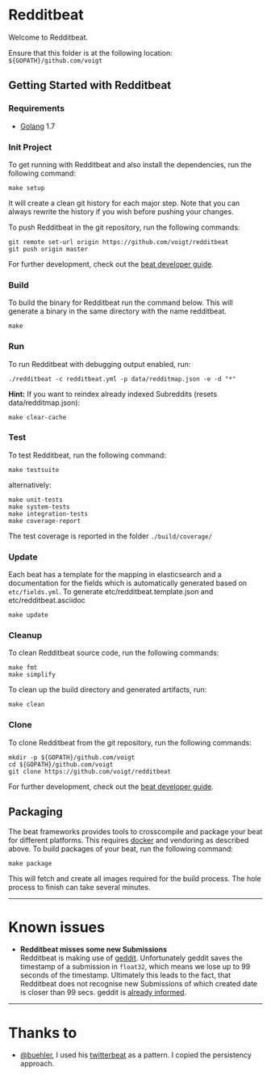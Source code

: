 # Redditbeat

Welcome to Redditbeat.

Ensure that this folder is at the following location:
`${GOPATH}/github.com/voigt`

## Getting Started with Redditbeat

### Requirements

* [Golang](https://golang.org/dl/) 1.7

### Init Project
To get running with Redditbeat and also install the
dependencies, run the following command:

```
make setup
```

It will create a clean git history for each major step. Note that you can always rewrite the history if you wish before pushing your changes.

To push Redditbeat in the git repository, run the following commands:

```
git remote set-url origin https://github.com/voigt/redditbeat
git push origin master
```

For further development, check out the [beat developer guide](https://www.elastic.co/guide/en/beats/libbeat/current/new-beat.html).

### Build

To build the binary for Redditbeat run the command below. This will generate a binary
in the same directory with the name redditbeat.

```
make
```


### Run

To run Redditbeat with debugging output enabled, run:

```
./redditbeat -c redditbeat.yml -p data/redditmap.json -e -d "*"
```

**Hint:** If you want to reindex already indexed Subreddits (resets data/redditmap.json):

```
make clear-cache
```


### Test

To test Redditbeat, run the following command:

```
make testsuite
```

alternatively:
```
make unit-tests
make system-tests
make integration-tests
make coverage-report
```

The test coverage is reported in the folder `./build/coverage/`

### Update

Each beat has a template for the mapping in elasticsearch and a documentation for the fields
which is automatically generated based on `etc/fields.yml`.
To generate etc/redditbeat.template.json and etc/redditbeat.asciidoc

```
make update
```


### Cleanup

To clean  Redditbeat source code, run the following commands:

```
make fmt
make simplify
```

To clean up the build directory and generated artifacts, run:

```
make clean
```


### Clone

To clone Redditbeat from the git repository, run the following commands:

```
mkdir -p ${GOPATH}/github.com/voigt
cd ${GOPATH}/github.com/voigt
git clone https://github.com/voigt/redditbeat
```


For further development, check out the [beat developer guide](https://www.elastic.co/guide/en/beats/libbeat/current/new-beat.html).


## Packaging

The beat frameworks provides tools to crosscompile and package your beat for different platforms. This requires [docker](https://www.docker.com/) and vendoring as described above. To build packages of your beat, run the following command:

```
make package
```

This will fetch and create all images required for the build process. The hole process to finish can take several minutes.

---

# Known issues

* **Redditbeat misses some new Submissions**  
Redditbeat is making use of [geddit](https://github.com/jzelinskie/geddit). Unfortunately geddit saves the timestamp of a submission in `float32`, which means we lose up to 99 seconds of the timestamp. Ultimately this leads to the fact, that Redditbeat does not recognise new Submissions of which created date is closer than 99 secs. geddit is [already informed](https://github.com/jzelinskie/geddit/issues/25).  

---

# Thanks to

* [@buehler](https://github.com/buehler), I used his [twitterbeat](https://github.com/buehler/twitterbeat) as a pattern. I copied the persistency approach.
